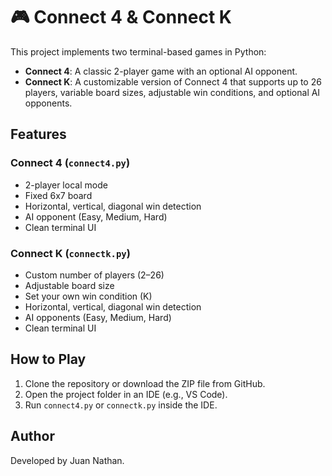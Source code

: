 # 🎮 Connect 4 & Connect K

This project implements two terminal-based games in Python:

- **Connect 4**: A classic 2-player game with an optional AI opponent.
- **Connect K**: A customizable version of Connect 4 that supports up to 26 players, variable board sizes, adjustable win conditions, and optional AI opponents.

## Features

### Connect 4 (`connect4.py`)
- 2-player local mode
- Fixed 6x7 board
- Horizontal, vertical, diagonal win detection
- AI opponent (Easy, Medium, Hard)
- Clean terminal UI

### Connect K (`connectk.py`)
- Custom number of players (2–26)
- Adjustable board size
- Set your own win condition (K)
- Horizontal, vertical, diagonal win detection
- AI opponents (Easy, Medium, Hard)
- Clean terminal UI

## How to Play

1. Clone the repository or download the ZIP file from GitHub.
2. Open the project folder in an IDE (e.g., VS Code).
3. Run `connect4.py` or `connectk.py` inside the IDE.

## Author

Developed by Juan Nathan.






